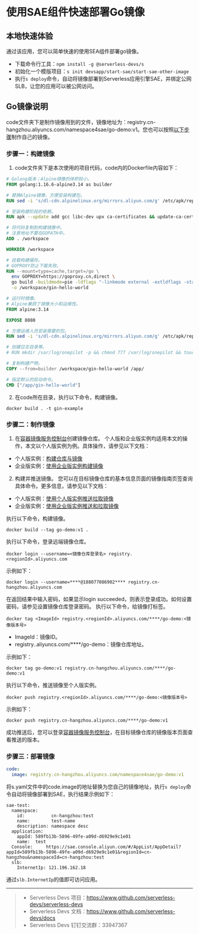 # 使用SAE组件快速部署Go镜像
## 本地快速体验
通过该应用，您可以简单快速的使用SEA组件部署go镜像。

- 下载命令行工具：`npm install -g @serverless-devs/s`
- 初始化一个模版项目：`s init devsapp/start-sae/start-sae-other-image`
- 执行`s deploy`命令，自动将镜像部署到Serverless应用引擎SAE，并绑定公网SLB，让您的应用可以被公网访问。

## Go镜像说明
code文件夹下是制作镜像用到的文件，镜像地址为：registry.cn-hangzhou.aliyuncs.com/namespace4sae/go-demo:v1。您也可以按照[以下步骤](https://help.aliyun.com/document_detail/432780.html)制作自己的镜像。

### 步骤一：构建镜像
1. code文件夹下是本次使用的项目代码，code内的Dockerfile内容如下：
```Dockerfile
# Golang版本；Alpine镜像的体积较小。
FROM golang:1.16.6-alpine3.14 as builder

# 替换Alpine镜像，方便安装构建包。
RUN sed -i 's/dl-cdn.alpinelinux.org/mirrors.aliyun.com/g' /etc/apk/repositories

# 安装构建阶段的依赖。
RUN apk --update add gcc libc-dev upx ca-certificates && update-ca-certificates

# 将代码复制到构建镜像中。
# 注意地址不要在GOPATH中。
ADD . /workspace

WORKDIR /workspace

# 挂载构建缓存。
# GOPROXY防止下载失败。
RUN --mount=type=cache,target=/go \
  env GOPROXY=https://goproxy.cn,direct \
  go build -buildmode=pie -ldflags "-linkmode external -extldflags -static -w" \
  -o /workspace/gin-hello-world

# 运行时镜像。
# Alpine兼顾了镜像大小和运维性。
FROM alpine:3.14

EXPOSE 8080

# 方便运维人员安装需要的包。
RUN sed -i 's/dl-cdn.alpinelinux.org/mirrors.aliyun.com/g' /etc/apk/repositories

# 创建日志目录等。
# RUN mkdir /var/log/onepilot -p && chmod 777 /var/log/onepilot && touch /var/log/onepilot/.keep

# 复制构建产物。
COPY --from=builder /workspace/gin-hello-world /app/

# 指定默认的启动命令。
CMD ["/app/gin-hello-world"]
```
2. 在code所在目录，执行以下命令，构建镜像。
```
docker build . -t gin-example
```
### 步骤二：制作镜像
1. 在[容器镜像服务控制台](https://cr.console.aliyun.com/?spm=a2c4g.11186623.0.0.728728d704TI4P)创建镜像仓库。
个人版和企业版实例均适用本文的操作，本文以个人版实例为例。具体操作，请参见以下文档：
- 个人版实例：[构建仓库与镜像](https://help.aliyun.com/document_detail/60997.htm?spm=a2c4g.11186623.0.0.72871ea7EkVuAt#topic1686)
- 企业版实例：[使用企业版实例构建镜像](https://help.aliyun.com/document_detail/300068.htm?spm=a2c4g.11186623.0.0.72871ea7EkVuAt#task-2035247)
2. 构建并推送镜像。
您可以在目标镜像仓库的基本信息页面的镜像指南页签查询具体命令。更多信息，请参见以下文档：
- 个人版实例：[使用个人版实例推送拉取镜像](https://help.aliyun.com/document_detail/198212.htm?spm=a2c4g.11186623.0.0.72871ea7EkVuAt#task-2022849)
- 企业版实例：[使用企业版实例推送和拉取镜像](https://help.aliyun.com/document_detail/198690.htm?spm=a2c4g.11186623.0.0.72876c30jQrakJ#task-2023726)

执行以下命令，构建镜像。
```
docker build --tag go-demo:v1 .
```
执行以下命令，登录远端镜像仓库。
```
docker login --username=<镜像仓库登录名> registry.<regionId>.aliyuncs.com
```
示例如下：
```
docker login --username=****@188077086902**** registry.cn-hangzhou.aliyuncs.com
```
在返回结果中输入密码，如果显示login succeeded，则表示登录成功。如何设置密码，请参见设置镜像仓库登录密码。
执行以下命令，给镜像打标签。
```
docker tag <ImageId> registry.<regionId>.aliyuncs.com/****/go-demo:<镜像版本号>
```
- ImageId：镜像ID。
- registry.<regionId>.aliyuncs.com/****/go-demo：镜像仓库地址。

示例如下：
```
docker tag go-demo:v1 registry.cn-hangzhou.aliyuncs.com/****/go-demo:v1
```
执行以下命令，推送镜像至个人版实例。
```
docker push registry.<regionId>.aliyuncs.com/****/go-demo:<镜像版本号>
```
示例如下：
```
docker push registry.cn-hangzhou.aliyuncs.com/****/go-demo:v1
```
成功推送后，您可以登录[容器镜像服务控制台](https://cr.console.aliyun.com/?spm=a2c4g.11186623.0.0.72876c30jQrakJ)，在目标镜像仓库的镜像版本页面查看推送的版本。

### 步骤三：部署镜像

```yaml
code:
  image: registry.cn-hangzhou.aliyuncs.com/namespace4sae/go-demo:v1
```
将s.yaml文件中的code.image的地址替换为您自己的镜像地址，执行`s deploy`命令自动将镜像部署到SAE，执行结果示例如下：
```
sae-test: 
  namespace: 
    id:          cn-hangzhou:test
    name:        test-name
    description: namespace desc
  application: 
    appId: 589fb13b-5896-49fe-a09d-d6929e9c1e01
    name:  test
  Console:     https://sae.console.aliyun.com/#/AppList/AppDetail?appId=589fb13b-5896-49fe-a09d-d6929e9c1e01&regionId=cn-hangzhou&namespaceId=cn-hangzhou:test
  slb: 
    InternetIp: 121.196.162.18
```
通过`slb.InternetIp`的值即可访问应用。

-----

> - Serverless Devs 项目：https://www.github.com/serverless-devs/serverless-devs   
> - Serverless Devs 文档：https://www.github.com/serverless-devs/docs   
> - Serverless Devs 钉钉交流群：33947367    
